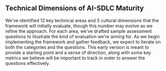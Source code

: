 ## Technical Dimensions of AI-SDLC Maturity

We've identified 12 key technical areas and 5 cultural dimensions that the framework will initially evaluate, though this number may evolve as we refine the approach. For each area, we've drafted sample assessment questions to illustrate the kind of evaluation we're aiming for. As we begin implementing the framework and gather feedback, we expect to iterate on both the categories and the questions. This early version is meant to provide a starting point and a sense of direction, along with some key metrics we believe will be important to track in order to answer the questions effectively.
